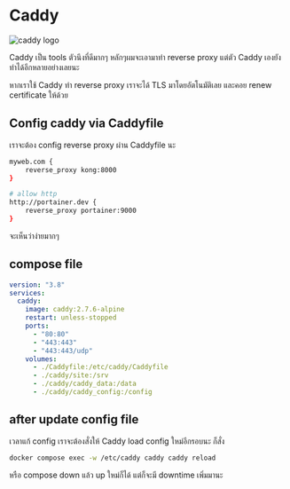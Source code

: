 # Caddy

![caddy logo](https://user-images.githubusercontent.com/1128849/210187356-dfb7f1c5-ac2e-43aa-bb23-fc014280ae1f.svg)

Caddy เป็น tools ตัวนึงที่ดีมากๆ
หลักๆผมจะเอามาทำ reverse proxy
แต่ตัว Caddy เองยังทำได้อีกหลายอย่างเลยนะ

หากเราใช้ Caddy ทำ reverse proxy เราจะได้ TLS มาโดยอัตโนมัติเลย และคอย renew certificate ให้ด้วย

## Config caddy via Caddyfile

เราจะต้อง config reverse proxy ผ่าน Caddyfile นะ

```sh
myweb.com {
	reverse_proxy kong:8000
}

# allow http
http://portainer.dev {
	reverse_proxy portainer:9000
}
```

จะเห็นว่าง่ายมากๆ

## compose file

```yaml
version: "3.8"
services:
  caddy:
    image: caddy:2.7.6-alpine
    restart: unless-stopped
    ports:
      - "80:80"
      - "443:443"
      - "443:443/udp"
    volumes:
      - ./Caddyfile:/etc/caddy/Caddyfile
      - ./caddy/site:/srv
      - ./caddy/caddy_data:/data
      - ./caddy/caddy_config:/config
```

## after update config file

เวลาแก้ config เราจะต้องสั่งให้ Caddy load config ใหม่อีกรอบนะ
ก็สั่ง

```sh
docker compose exec -w /etc/caddy caddy caddy reload
```

หรือ compose down แล้ว up ใหม่ก็ได้ แต่ก็จะมี downtime เพิ่มมานะ
